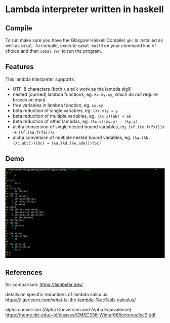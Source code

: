 # Lambda interpreter written in haskell

## Compile
To run make sure you have the Glasgow Haskell Compiler `ghc` is installed as well as `cabal`. To compile, execute `cabal build` on your command line of choice and then `cabal run` to run the program.

## Features
This lambda interpreter supports:
  - UTF-8 characters (both `λ` and `ł` work as the lambda sigil)
  - nested (curried) lambda functions, eg. `λx.λy.xy`, which do not require braces on input.
  - free variables in lambda function, eg. `λx.xy`
  - beta reduction of single variables, eg. `(λx.x)y → y`
  - beta reduction of multiple variables, eg. `(λx.x)(ab) → ab`
  - beta reduction of other lambdas, eg. `(λx.x)(λy.y) → (λy.y)`
  - alpha conversion of single nested bound variables, eg. `(λf.(λx.f(fx)))x` → `(λf.(λa.f(fa)))x`
  - alpha conversion of multiple nested bound variables, eg. `(λa.(λb.(λc.abc)))(bc) → (λa.(λd.(λe.ade)))(bc)`

## Demo
![demo](https://github.com/Luke-A-C-Roberts/Lambda/blob/master/demo.png?raw=true)

## References
for comparison: https://lambster.dev/

details on specific reductions of lambda calculus: https://ligerlearn.com/what-is-the-lambda-%ce%bb-calculus/

alpha conversion (Alpha Conversion and Alpha Equivalence): https://home.ttic.edu/~pl/classes/CMSC336-Winter08/lectures/lec3.pdf
